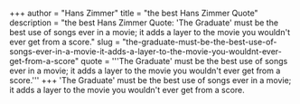 +++
author = "Hans Zimmer"
title = "the best Hans Zimmer Quote"
description = "the best Hans Zimmer Quote: 'The Graduate' must be the best use of songs ever in a movie; it adds a layer to the movie you wouldn't ever get from a score."
slug = "the-graduate-must-be-the-best-use-of-songs-ever-in-a-movie-it-adds-a-layer-to-the-movie-you-wouldnt-ever-get-from-a-score"
quote = '''The Graduate' must be the best use of songs ever in a movie; it adds a layer to the movie you wouldn't ever get from a score.'''
+++
'The Graduate' must be the best use of songs ever in a movie; it adds a layer to the movie you wouldn't ever get from a score.
